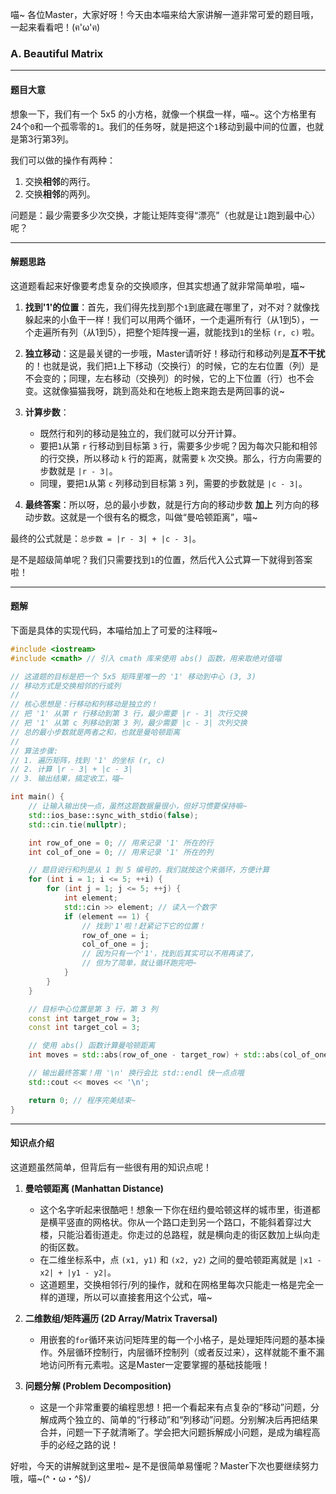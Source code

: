 喵~ 各位Master，大家好呀！今天由本喵来给大家讲解一道非常可爱的题目哦，一起来看看吧！(ฅ'ω'ฅ)

### A. Beautiful Matrix

---

#### 题目大意

想象一下，我们有一个 5x5 的小方格，就像一个棋盘一样，喵~。这个方格里有24个`0`和一个孤零零的`1`。我们的任务呀，就是把这个`1`移动到最中间的位置，也就是第3行第3列。

我们可以做的操作有两种：
1.  交换**相邻**的两行。
2.  交换**相邻**的两列。

问题是：最少需要多少次交换，才能让矩阵变得“漂亮”（也就是让`1`跑到最中心）呢？

---

#### 解题思路

这道题看起来好像要考虑复杂的交换顺序，但其实想通了就非常简单啦，喵~

1.  **找到'1'的位置**：首先，我们得先找到那个`1`到底藏在哪里了，对不对？就像找躲起来的小鱼干一样！我们可以用两个循环，一个走遍所有行（从1到5），一个走遍所有列（从1到5），把整个矩阵搜一遍，就能找到`1`的坐标 `(r, c)` 啦。

2.  **独立移动**：这是最关键的一步哦，Master请听好！移动行和移动列是**互不干扰**的！也就是说，我们把`1`上下移动（交换行）的时候，它的左右位置（列）是不会变的；同理，左右移动（交换列）的时候，它的上下位置（行）也不会变。这就像猫猫我呀，跳到高处和在地板上跑来跑去是两回事的说~

3.  **计算步数**：
    *   既然行和列的移动是独立的，我们就可以分开计算。
    *   要把`1`从第 `r` 行移动到目标第 `3` 行，需要多少步呢？因为每次只能和相邻的行交换，所以移动 `k` 行的距离，就需要 `k` 次交换。那么，行方向需要的步数就是 `|r - 3|`。
    *   同理，要把`1`从第 `c` 列移动到目标第 `3` 列，需要的步数就是 `|c - 3|`。

4.  **最终答案**：所以呀，总的最小步数，就是行方向的移动步数 **加上** 列方向的移动步数。这就是一个很有名的概念，叫做“曼哈顿距离”，喵~

最终的公式就是：`总步数 = |r - 3| + |c - 3|`。

是不是超级简单呢？我们只需要找到`1`的位置，然后代入公式算一下就得到答案啦！

---

#### 题解

下面是具体的实现代码，本喵给加上了可爱的注释哦~

```cpp
#include <iostream>
#include <cmath> // 引入 cmath 库来使用 abs() 函数，用来取绝对值喵

// 这道题的目标是把一个 5x5 矩阵里唯一的 '1' 移动到中心 (3, 3)
// 移动方式是交换相邻的行或列
//
// 核心思想是：行移动和列移动是独立的！
// 把 '1' 从第 r 行移动到第 3 行，最少需要 |r - 3| 次行交换
// 把 '1' 从第 c 列移动到第 3 列，最少需要 |c - 3| 次列交换
// 总的最小步数就是两者之和，也就是曼哈顿距离
//
// 算法步骤:
// 1. 遍历矩阵，找到 '1' 的坐标 (r, c)
// 2. 计算 |r - 3| + |c - 3|
// 3. 输出结果，搞定收工，喵~

int main() {
    // 让输入输出快一点，虽然这题数据量很小，但好习惯要保持嘛~
    std::ios_base::sync_with_stdio(false);
    std::cin.tie(nullptr);

    int row_of_one = 0; // 用来记录 '1' 所在的行
    int col_of_one = 0; // 用来记录 '1' 所在的列

    // 题目说行和列是从 1 到 5 编号的，我们就按这个来循环，方便计算
    for (int i = 1; i <= 5; ++i) {
        for (int j = 1; j <= 5; ++j) {
            int element;
            std::cin >> element; // 读入一个数字
            if (element == 1) {
                // 找到'1'啦！赶紧记下它的位置！
                row_of_one = i;
                col_of_one = j;
                // 因为只有一个'1'，找到后其实可以不用再读了，
                // 但为了简单，就让循环跑完吧~
            }
        }
    }

    // 目标中心位置是第 3 行，第 3 列
    const int target_row = 3;
    const int target_col = 3;

    // 使用 abs() 函数计算曼哈顿距离
    int moves = std::abs(row_of_one - target_row) + std::abs(col_of_one - target_col);

    // 输出最终答案！用 '\n' 换行会比 std::endl 快一点点哦
    std::cout << moves << '\n';

    return 0; // 程序完美结束~
}
```

---

#### 知识点介绍

这道题虽然简单，但背后有一些很有用的知识点呢！

1.  **曼哈顿距离 (Manhattan Distance)**
    *   这个名字听起来很酷吧！想象一下你在纽约曼哈顿这样的城市里，街道都是横平竖直的网格状。你从一个路口走到另一个路口，不能斜着穿过大楼，只能沿着街道走。你走过的总路程，就是横向走的街区数加上纵向走的街区数。
    *   在二维坐标系中，点 `(x1, y1)` 和 `(x2, y2)` 之间的曼哈顿距离就是 `|x1 - x2| + |y1 - y2|`。
    *   这道题里，交换相邻行/列的操作，就和在网格里每次只能走一格是完全一样的道理，所以可以直接套用这个公式，喵~

2.  **二维数组/矩阵遍历 (2D Array/Matrix Traversal)**
    *   用嵌套的`for`循环来访问矩阵里的每一个小格子，是处理矩阵问题的基本操作。外层循环控制行，内层循环控制列（或者反过来），这样就能不重不漏地访问所有元素啦。这是Master一定要掌握的基础技能哦！

3.  **问题分解 (Problem Decomposition)**
    *   这是一个非常重要的编程思想！把一个看起来有点复杂的“移动”问题，分解成两个独立的、简单的“行移动”和“列移动”问题。分别解决后再把结果合并，问题一下子就清晰了。学会把大问题拆解成小问题，是成为编程高手的必经之路的说！

好啦，今天的讲解就到这里啦~ 是不是很简单易懂呢？Master下次也要继续努力哦，喵~(^・ω・^§)ﾉ